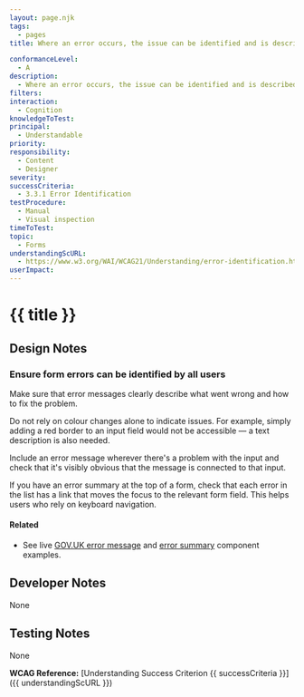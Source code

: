 ```yaml
---
layout: page.njk
tags:
  - pages
title: Where an error occurs, the issue can be identified and is described to the user in text

conformanceLevel:
  - A
description:
  - Where an error occurs, the issue can be identified and is described to the user in text
filters:
interaction:
  - Cognition
knowledgeToTest:
principal:
  - Understandable
priority:
responsibility:
  - Content
  - Designer
severity:
successCriteria:
  - 3.3.1 Error Identification
testProcedure:
  - Manual
  - Visual inspection
timeToTest:
topic:
  - Forms
understandingScURL:
  - https://www.w3.org/WAI/WCAG21/Understanding/error-identification.html
userImpact:
---
```


# {{ title }}

## Design Notes

### Ensure form errors can be identified by all users

Make sure that error messages clearly describe what went wrong and how to fix the problem.

Do not rely on colour changes alone to indicate issues. For example, simply adding a red border to an input field would not be accessible — a text description is also needed.

Include an error message wherever there's a problem with the input and check that it's visibly obvious that the message is connected to that input.

If you have an error summary at the top of a form, check that each error in the list has a link that moves the focus to the relevant form field. This helps users who rely on keyboard navigation.

#### Related

- See live [GOV.UK error message](https://design-system.service.gov.uk/components/error-message/) and [error summary](https://design-system.service.gov.uk/components/error-summary/) component examples.

## Developer Notes

None

## Testing Notes

None

**WCAG Reference:** [Understanding Success Criterion {{ successCriteria }}]({{ understandingScURL }})
